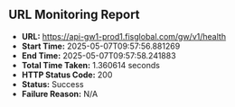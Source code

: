 ## URL Monitoring Report

- **URL:** https://api-gw1-prod1.fisglobal.com/gw/v1/health
- **Start Time:** 2025-05-07T09:57:56.881269
- **End Time:** 2025-05-07T09:57:58.241883
- **Total Time Taken:** 1.360614 seconds
- **HTTP Status Code:** 200
- **Status:** Success
- **Failure Reason:** N/A
